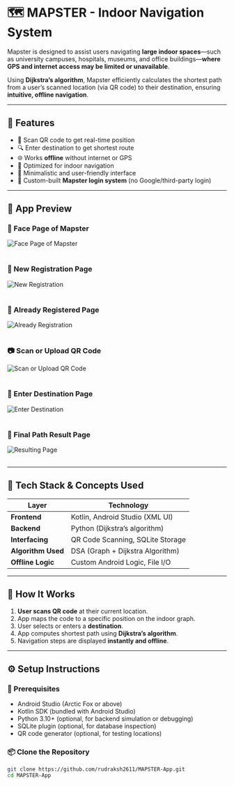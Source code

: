 # 🗺️ MAPSTER - Indoor Navigation System

Mapster is designed to assist users navigating **large indoor spaces**—such as university campuses, hospitals, museums, and office buildings—**where GPS and internet access may be limited or unavailable**.

Using **Dijkstra’s algorithm**, Mapster efficiently calculates the shortest path from a user’s scanned location (via QR code) to their destination, ensuring **intuitive, offline navigation**.

---

## 🚀 Features

- 📸 Scan QR code to get real-time position  
- 🔍 Enter destination to get shortest route  
- 🌐 Works **offline** without internet or GPS  
- 🧭 Optimized for indoor navigation  
- 🎯 Minimalistic and user-friendly interface  
- 🔐 Custom-built **Mapster login system** (no Google/third-party login)

---

## 📸 App Preview

### 🏁 Face Page of Mapster  
![Face Page of Mapster](https://raw.githubusercontent.com/rudraksh2611/MAPSTER-App/main/images/First%20Page%20for%20new%20User.jpg)  
<br>

### 📝 New Registration Page  
![New Registration](https://raw.githubusercontent.com/rudraksh2611/MAPSTER-App/main/images/New%20Registration%20Page.jpg)  
<br>

### 🔐 Already Registered Page  
![Already Registration](https://raw.githubusercontent.com/rudraksh2611/MAPSTER-App/main/images/Already%20Register.jpg)  
<br>

### 📷 Scan or Upload QR Code  
![Scan or Upload QR Code](https://raw.githubusercontent.com/rudraksh2611/MAPSTER-App/main/images/Scan%20QR%20Code.jpg)  
<br>

### 🎯 Enter Destination Page  
![Enter Destination](https://raw.githubusercontent.com/rudraksh2611/MAPSTER-App/main/images/Enter%20Destination.jpg)  
<br>

### 📍 Final Path Result Page  
![Resulting Page](https://raw.githubusercontent.com/rudraksh2611/MAPSTER-App/main/images/Resulting%20page.jpg)  
<br>

---

## 🧠 Tech Stack & Concepts Used

| Layer              | Technology                         |
|-------------------|------------------------------------|
| **Frontend**       | Kotlin, Android Studio (XML UI)   |
| **Backend**        | Python (Dijkstra’s algorithm)     |
| **Interfacing**    | QR Code Scanning, SQLite Storage  |
| **Algorithm Used** | DSA (Graph + Dijkstra Algorithm)  |
| **Offline Logic**  | Custom Android Logic, File I/O    |

---

## 📲 How It Works

1. **User scans QR code** at their current location.  
2. App maps the code to a specific position on the indoor graph.  
3. User selects or enters a **destination**.  
4. App computes shortest path using **Dijkstra’s algorithm**.  
5. Navigation steps are displayed **instantly and offline**.

---

## ⚙️ Setup Instructions

### 🧰 Prerequisites

- Android Studio (Arctic Fox or above)  
- Kotlin SDK (bundled with Android Studio)  
- Python 3.10+ (optional, for backend simulation or debugging)  
- SQLite plugin (optional, for database inspection)  
- QR code generator (optional, for testing locations)

### 📦 Clone the Repository

```bash
git clone https://github.com/rudraksh2611/MAPSTER-App.git
cd MAPSTER-App
